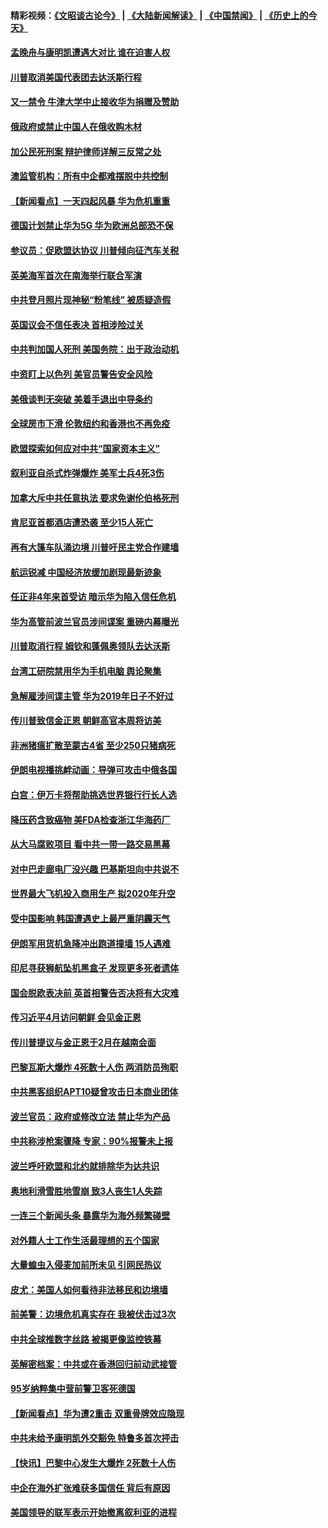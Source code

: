 #### 精彩视频：[《文昭谈古论今》](https://github.com/gfw-breaker/wenzhao/blob/master/README.md?t=01180631) | [《大陆新闻解读》](https://github.com/gfw-breaker/ntdtv-comedy/blob/master/README.md?t=01180631) | [《中国禁闻》](https://github.com/gfw-breaker/ntdtv-news/blob/master/README.md?t=01180631) | [《历史上的今天》](https://github.com/gfw-breaker/today-in-history/blob/master/README.md?t=01180631) 

#### [孟晚舟与康明凯遭遇大对比 谁在迫害人权](../pages/nsc418/n10983804.md?t=01180631) 

#### [川普取消美国代表团去达沃斯行程](../pages/nsc418/n10983718.md?t=01180631) 

#### [又一禁令 牛津大学中止接收华为捐赠及赞助](../pages/nsc418/n10983708.md?t=01180631) 

#### [俄政府或禁止中国人在俄收购木材](../pages/nsc418/n10983547.md?t=01180631) 

#### [加公民死刑案 辩护律师详解三反常之处](../pages/nsc418/n10983300.md?t=01180631) 

#### [澳监管机构：所有中企都难摆脱中共控制](../pages/nsc418/n10983591.md?t=01180631) 

#### [【新闻看点】一天四起风暴 华为危机重重](../pages/nsc418/n10983081.md?t=01180631) 

#### [德国计划禁止华为5G 华为欧洲总部恐不保](../pages/nsc418/n10982951.md?t=01180631) 

#### [参议员：促欧盟达协议 川普倾向征汽车关税](../pages/nsc418/n10982456.md?t=01180631) 

#### [英美海军首次在南海举行联合军演](../pages/nsc418/n10981956.md?t=01180631) 

#### [中共登月照片现神秘“粉笔线” 被质疑造假](../pages/nsc418/n10980652.md?t=01180631) 

#### [英国议会不信任表决 首相涉险过关](../pages/nsc418/n10980536.md?t=01180631) 

#### [中共判加国人死刑 美国务院：出于政治动机](../pages/nsc418/n10980469.md?t=01180631) 

#### [中资盯上以色列 美官员警告安全风险](../pages/nsc418/n10980214.md?t=01180631) 

#### [美俄谈判无突破 美着手退出中导条约](../pages/nsc418/n10980207.md?t=01180631) 

#### [全球房市下滑 伦敦纽约和香港也不再免疫](../pages/nsc418/n10979837.md?t=01180631) 

#### [欧盟探索如何应对中共“国家资本主义”](../pages/nsc418/n10979979.md?t=01180631) 

#### [叙利亚自杀式炸弹爆炸 美军士兵4死3伤](../pages/nsc418/n10979913.md?t=01180631) 

#### [加拿大斥中共任意执法 要求免谢伦伯格死刑](../pages/nsc418/n10979429.md?t=01180631) 

#### [肯尼亚首都酒店遭恐袭 至少15人死亡](../pages/nsc418/n10978342.md?t=01180631) 

#### [再有大篷车队涌边境 川普吁民主党合作建墙](../pages/nsc418/n10978161.md?t=01180631) 

#### [航运锐减 中国经济放缓加剧现最新迹象](../pages/nsc418/n10978088.md?t=01180631) 

#### [任正非4年来首受访 暗示华为陷入信任危机](../pages/nsc418/n10977688.md?t=01180631) 

#### [华为高管前波兰官员涉间谍案 重磅内幕曝光](../pages/nsc418/n10978092.md?t=01180631) 

#### [川普取消行程 姆钦和蓬佩奥领队去达沃斯](../pages/nsc418/n10977828.md?t=01180631) 

#### [台湾工研院禁用华为手机电脑 舆论聚集](../pages/nsc418/n10977350.md?t=01180631) 

#### [急解雇涉间谍主管 华为2019年日子不好过](../pages/nsc418/n10976038.md?t=01180631) 

#### [传川普致信金正恩 朝鲜高官本周将访美](../pages/nsc418/n10976756.md?t=01180631) 

#### [非洲猪瘟扩散至蒙古4省 至少250只猪病死](../pages/nsc418/n10976120.md?t=01180631) 

#### [伊朗电视播挑衅动画：导弹可攻击中俄各国](../pages/nsc418/n10976504.md?t=01180631) 

#### [白宫：伊万卡将帮助挑选世界银行行长人选](../pages/nsc418/n10976053.md?t=01180631) 

#### [降压药含致癌物 美FDA检查浙江华海药厂](../pages/nsc418/n10975949.md?t=01180631) 

#### [从大马腐败项目 看中共一带一路交易黑幕](../pages/nsc418/n10975091.md?t=01180631) 

#### [对中巴走廊电厂没兴趣 巴基斯坦向中共说不](../pages/nsc418/n10975898.md?t=01180631) 

#### [世界最大飞机投入商用生产 拟2020年升空](../pages/nsc418/n10975188.md?t=01180631) 

#### [受中国影响 韩国遭遇史上最严重阴霾天气](../pages/nsc418/n10974564.md?t=01180631) 

#### [伊朗军用货机急降冲出跑道撞墙 15人遇难](../pages/nsc418/n10974806.md?t=01180631) 

#### [印尼寻获狮航坠机黑盒子 发现更多死者遗体](../pages/nsc418/n10974514.md?t=01180631) 

#### [国会脱欧表决前 英首相警告否决将有大灾难](../pages/nsc418/n10974483.md?t=01180631) 

#### [传习近平4月访问朝鲜 会见金正恩](../pages/nsc418/n10974482.md?t=01180631) 

#### [传川普提议与金正恩于2月在越南会面](../pages/nsc418/n10974214.md?t=01180631) 

#### [巴黎瓦斯大爆炸 4死数十人伤 两消防员殉职](../pages/nsc418/n10973956.md?t=01180631) 

#### [中共黑客组织APT10疑曾攻击日本商业团体](../pages/nsc418/n10973309.md?t=01180631) 

#### [波兰官员：政府或修改立法 禁止华为产品](../pages/nsc418/n10973119.md?t=01180631) 

#### [中共称涉枪案骤降 专家：90%报警未上报](../pages/nsc418/n10972910.md?t=01180631) 

#### [波兰呼吁欧盟和北约就排除华为达共识](../pages/nsc418/n10972945.md?t=01180631) 

#### [奥地利滑雪胜地雪崩 致3人丧生1人失踪](../pages/nsc418/n10972686.md?t=01180631) 

#### [一连三个新闻头条 暴露华为海外频繁碰壁](../pages/nsc418/n10971567.md?t=01180631) 

#### [对外籍人士工作生活最理想的五个国家](../pages/nsc418/n10967253.md?t=01180631) 

#### [大量蝗虫入侵麦加前所未见 引网民热议](../pages/nsc418/n10971942.md?t=01180631) 

#### [皮尤：美国人如何看待非法移民和边境墙](../pages/nsc418/n10971472.md?t=01180631) 

#### [前美警：边境危机真实存在 我被伏击过3次](../pages/nsc418/n10971325.md?t=01180631) 

#### [中共全球推数字丝路 被揭更像监控铁幕](../pages/nsc418/n10971263.md?t=01180631) 

#### [英解密档案：中共或在香港回归前动武接管](../pages/nsc418/n10971281.md?t=01180631) 

#### [95岁纳粹集中营前警卫客死德国](../pages/nsc418/n10971172.md?t=01180631) 

#### [【新闻看点】华为遭2重击 双重骨牌效应隐现](../pages/nsc418/n10971234.md?t=01180631) 

#### [中共未给予康明凯外交豁免 特鲁多首次抨击](../pages/nsc418/n10970976.md?t=01180631) 

#### [【快讯】巴黎中心发生大爆炸 2死数十人伤](../pages/nsc418/n10970675.md?t=01180631) 

#### [中企在海外扩张难获多国信任 背后有原因](../pages/nsc418/n10969228.md?t=01180631) 

#### [美国领导的联军表示开始撤离叙利亚的进程](../pages/nsc418/n10969434.md?t=01180631) 

